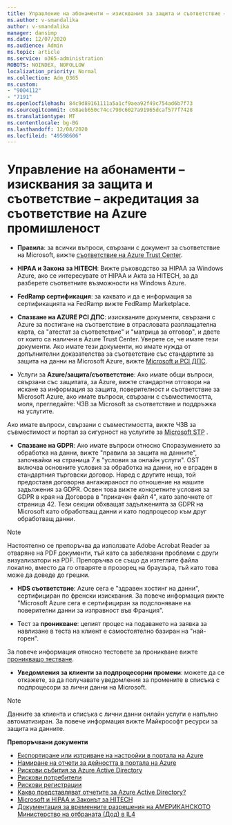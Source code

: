 ```yaml
---
title: Управление на абонаменти – изисквания за защита и съответствие – акредитация за съответствие на Azure промишленост
ms.author: v-smandalika
author: v-smandalika
manager: dansimp
ms.date: 12/07/2020
ms.audience: Admin
ms.topic: article
ms.service: o365-administration
ROBOTS: NOINDEX, NOFOLLOW
localization_priority: Normal
ms.collection: Adm_O365
ms.custom:
- "9004112"
- "7191"
ms.openlocfilehash: 84c9d89161111a5a1cf9aea92f49c754ad6b7f73
ms.sourcegitcommit: c68aeb650c74cc790c6027a91965dcaf577f7428
ms.translationtype: MT
ms.contentlocale: bg-BG
ms.lasthandoff: 12/08/2020
ms.locfileid: "49598606"
---
```

# <a name="subscription-management---security-and-compliance-requests---azure-industry-compliance-accreditation"></a>Управление на абонаменти – изисквания за защита и съответствие – акредитация за съответствие на Azure промишленост

- **Правила**: за всички въпроси, свързани с документ за съответствие на Microsoft, вижте [съответствие на Azure Trust Center](https://docs.microsoft.com/compliance/regulatory/offering-SOC).

- **HIPAA и Закона за HITECH**: Вижте ръководство за HIPAA за Windows Azure, ако се интересувате от HIPAA и Акта за HITECH, за да разберете съответните възможности на Windows Azure.

- **FedRamp сертификация**: за каквато и да е информация за сертификацията на FedRamp вижте FedRamp Marketplace.

- **Спазване на AZURE PCI ДПС**: изискваните документи, свързани с Azure за постигане на съответствие в отрасловата разплащателна карта, са "атестат за съответствие" и "матрица за отговор", и двете от които са налични в Azure Trust Center. Уверете се, че имате тези документи. Ако имате тези документи, но имате нужда от допълнителни доказателства за съответствие със стандартите за защита на данни на Microsoft Azure, вижте [Microsoft и PCI ДПС](https://docs.microsoft.com/compliance/regulatory/offering-PCI-DSS).

- Услуги за **Azure/защита/съответствие**: Ако имате общи въпроси, свързани със защитата, за Azure, вижте стандартни отговори на искане за информация за защита, поверителност и съответствие за Microsoft Azure, ако имате въпроси, свързани с съвместимостта, моля, прегледайте: ЧЗВ за Microsoft за съответствие и поддръжка на услугите.

Ако имате въпроси, свързани с съвместимостта, вижте ЧЗВ за съвместимост и портал за сигурност на услугите за [Microsoft STP](https://www.microsoft.com/trust-center/compliance/compliance-overview) .

- **Спазване на GDPR**: Ако имате въпроси относно Споразумението за обработка на данни, вижте "правила за защита на данните", започвайки на страница 7 в "условия за онлайн услуги". OST включва основните условия за обработка на данни, но е вграден в стандартния търговски договор. Наред с другите неща, той предоставя договорна ангажираност по отношение на нашите задължения за GDPR. Освен това вижте конкретните условия за GDPR в края на Договора в "прикачен файл 4", като започнете от страница 42. Тези секции обхващат задълженията за GDPR на Microsoft като обработващ данни и като подпроцесор към друг обработващ данни.

> [!NOTE]
> Настоятелно се препоръчва да използвате Adobe Acrobat Reader за отваряне на PDF документи, тъй като са забелязани проблеми с други визуализатори на PDF. Препоръчва се също да изтеглите файла локално, вместо да го отваряте в прозорец на браузъра, тъй като това може да доведе до грешки.

- **HDS съответствие**: Azure сега е "здравен хостинг на данни", сертифициран по френски изисквания. За повече информация вижте "Microsoft Azure сега е сертифициран за подслоняване на поверителни данни за изправност във Франция".

- Тест за **проникване**: целият процес на подаването на заявка за навлизане в теста на клиент е самостоятелно базиран на "най-горен".

За повече информация относно тестовете за проникване вижте [проникващо тестване](https://docs.microsoft.com/azure/security/fundamentals/pen-testing).

- **Уведомления за клиенти за подпроцесорни промени**: можете да се откажете, за да получавате уведомления за промените в списъка с подпроцесори за лични данни на Microsoft.

> [!NOTE]
> Данните за клиента и списъка с лични данни онлайн услуги е напълно автоматизиран. За повече информация вижте Майкрософт ресурси за защита на данните.

**Препоръчвани документи**

- [Експортиране или изтриване на настройки в портала на Azure](https://docs.microsoft.com/azure/azure-portal/set-preferences)
- [Намиране на отчети за дейността в портала на Azure](https://docs.microsoft.com/azure/active-directory/reports-monitoring/howto-find-activity-reports)
- [Рискови събития за Azure Active Directory](https://docs.microsoft.com/azure/active-directory/identity-protection/overview-identity-protection)
- [Рискови потребители](https://docs.microsoft.com/azure/active-directory/identity-protection/overview-identity-protection)
- [Рискови регистрации](https://docs.microsoft.com/azure/active-directory/identity-protection/overview-identity-protection)
- [Какво представляват отчетите за Azure Active Directory?](https://docs.microsoft.com/azure/active-directory/reports-monitoring/overview-reports)
- [Microsoft и HIPAA и Законът за HITECH](https://docs.microsoft.com/compliance/regulatory/offering-hipaa-hitech)
- [Документация за временните разрешения на АМЕРИКАНСКОТО Министерство на отбраната (Дод) в IL4](https://docs.microsoft.com/compliance/regulatory/offering-DoD-DISA-L2-L4-L5)













